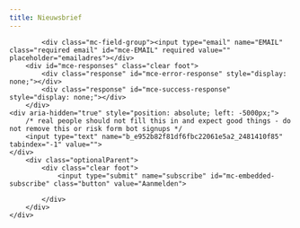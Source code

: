 ```yaml
---
title: Nieuwsbrief
---
```

<div id="mc_embed_shell">
 
<div id="mc_embed_signup">
    <form action="https://gebouwendoorvrouwen.us17.list-manage.com/subscribe/post?u=e952b82f81df6fbc22061e5a2&amp;id=2481410f85&amp;f_id=007d35e0f0" method="post" id="mc-embedded-subscribe-form" name="mc-embedded-subscribe-form" class="validate" target="_self" novalidate="">
 
            <div class="mc-field-group"><input type="email" name="EMAIL" class="required email" id="mce-EMAIL" required value="" placeholder="emailadres"></div>
        <div id="mce-responses" class="clear foot">
            <div class="response" id="mce-error-response" style="display: none;"></div>
            <div class="response" id="mce-success-response" style="display: none;"></div>
        </div>
    <div aria-hidden="true" style="position: absolute; left: -5000px;">
        /* real people should not fill this in and expect good things - do not remove this or risk form bot signups */
        <input type="text" name="b_e952b82f81df6fbc22061e5a2_2481410f85" tabindex="-1" value="">
    </div>
        <div class="optionalParent">
            <div class="clear foot">
                <input type="submit" name="subscribe" id="mc-embedded-subscribe" class="button" value="Aanmelden">
                
            </div>
        </div>
    </div>
</form>
</div>
</div>
